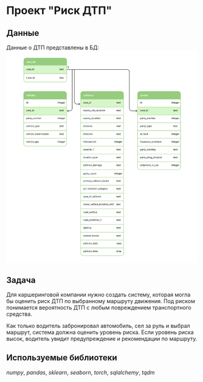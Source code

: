 # Проект "Риск ДТП"

## Данные

Данные о ДТП представлены в БД:
![Структура БД](erd.png)

## Задача

Для каршеринговой компании нужно создать систему, которая могла бы оценить риск ДТП по выбранному маршруту движения. Под риском понимается вероятность ДТП с любым повреждением транспортного средства. 

Как только водитель забронировал автомобиль, сел за руль и выбрал маршрут, система должна оценить уровень риска. Если уровень риска высок, водитель увидит предупреждение и рекомендации по маршруту.

## Используемые библиотеки
*numpy*, *pandas*,  *sklearn*, *seaborn*, *torch*, *sqlalchemy*, *tqdm*
